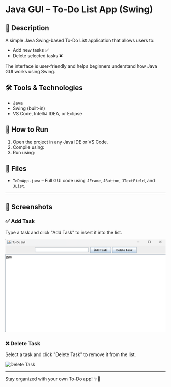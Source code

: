 # Java GUI – To-Do List App (Swing)

## 📌 Description
A simple Java Swing-based To-Do List application that allows users to:
- Add new tasks ✅
- Delete selected tasks ❌

The interface is user-friendly and helps beginners understand how Java GUI works using Swing.

## 🛠 Tools & Technologies
- Java
- Swing (built-in)
- VS Code, IntelliJ IDEA, or Eclipse

## 📂 How to Run
1. Open the project in any Java IDE or VS Code.
2. Compile using:
3.  Run using:


## 📁 Files
- `ToDoApp.java` – Full GUI code using `JFrame`, `JButton`, `JTextField`, and `JList`.

---

## 📸 Screenshots

### ✅ Add Task
Type a task and click "Add Task" to insert it into the list.

![Add Task](https://github.com/9A-Ayush/task-6-To-do-app-/blob/main/ss/Screenshot%202025-07-02%20205212.png)

### ❌ Delete Task
Select a task and click "Delete Task" to remove it from the list.

![Delete Task](https://i.imgur.com/75LAn6g.png)

---

Stay organized with your own To-Do app! ✨📝

